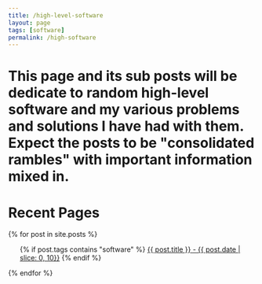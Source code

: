 ```yaml
---
title: /high-level-software 
layout: page 
tags: [software]
permalink: /high-software
---
```


# This page and its sub posts will be dedicate to random high-level software and my various problems and solutions I have had with them. Expect the posts to be "consolidated rambles" with important information mixed in.
# Recent Pages

{% for post in site.posts %}
  <ul>
	{% if post.tags contains "software" %}
	<a href="{{ post.url }}">{{ post.title }}  -  {{ post.date | slice: 0, 10}}</a>
	{% endif %}
  </ul>
{% endfor %}

